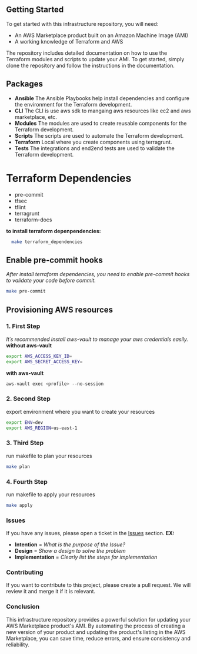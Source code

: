 ## Getting Started
To get started with this infrastructure repository, you will need:

- An AWS Marketplace product built on an Amazon Machine Image (AMI)
- A working knowledge of Terraform and AWS

The repository includes detailed documentation on how to use the Terraform modules and scripts to update your AMI. To get started, simply clone the repository and follow the instructions in the documentation.

## Packages
- **Ansible**
  The Ansible Playbooks help install dependencies and configure the environment for the Terraform development.
- **CLI**
  The CLI is use aws sdk to mangaing aws resources like ec2 and aws marketplace, etc.
- **Modules**
  The modules are used to create reusable components for the Terraform development.
- **Scripts**
  The scripts are used to automate the Terraform development.
- **Terraform**
  Local where you create components using terragrunt.
- **Tests**
  The integrations and end2end tests are used to validate the Terraform development.

# Terraform Dependencies
  - pre-commit
  - tfsec
  - tflint
  - terragrunt
  - terraform-docs

**to install terraform depenpendencies:**

```bash
  make terraform_dependencies
```
## Enable pre-commit hooks
_After install terraform dependencies, you need to enable pre-commit hooks to validate your code before commit._
```bash
make pre-commit
```

## Provisioning AWS resources

### 1. First Step
_It´s recommended install aws-vault to manage your aws credentials easily._
**without aws-vault**
```bash
export AWS_ACCESS_KEY_ID=
export AWS_SECRET_ACCESS_KEY=
```

**with aws-vault**
```bash
aws-vault exec <profile> --no-session
```
### 2. Second Step
export environment where you want to create your resources
```bash
export ENV=dev
export AWS_REGION=us-east-1
```

### 3. Third Step
run makefile to plan your resources
```bash
make plan
```

### 4. Fourth Step
run makefile to apply your resources
```bash
make apply
```

### Issues
If you have any issues, please open a ticket in the [Issues]() section.
**EX:**
- **Intention** = _What is the purpose of the Issue?_
- **Design** = _Show a design to solve the problem_
- **Implementation** = _Clearly list the steps for implementation_

### Contributing
If you want to contribute to this project, please create a pull request. We will review it and merge it if it is relevant.

### Conclusion
This infrastructure repository provides a powerful solution for updating your AWS Marketplace product's AMI. By automating the process of creating a new version of your product and updating the product's listing in the AWS Marketplace, you can save time, reduce errors, and ensure consistency and reliability.
